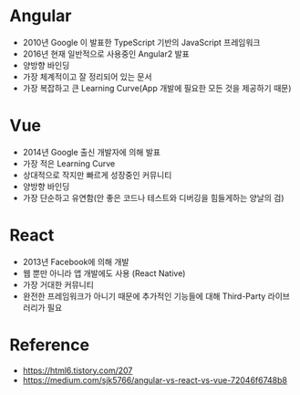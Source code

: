 # Angular

* 2010년 Google 이 발표한 TypeScript 기반의 JavaScript 프레임워크
* 2016년 현재 일반적으로 사용중인 Angular2 발표
* 양방향 바인딩
* 가장 체계적이고 잘 정리되어 있는 문서
* 가장 복잡하고 큰 Learning Curve(App 개발에 필요한 모든 것을 제공하기 때문)

# Vue

* 2014년 Google 출신 개발자에 의해 발표
* 가장 적은 Learning Curve
* 상대적으로 작지만 빠르게 성장중인 커뮤니티
* 양방향 바인딩
* 가장 단순하고 유연함(안 좋은 코드나 테스트와 디버깅을 힘들게하는 양날의 검)


# React

* 2013년 Facebook에 의해 개발
* 웹 뿐만 아니라 앱 개발에도 사용 (React Native)
* 가장 거대한 커뮤니티
* 완전한 프레임워크가 아니기 때문에 추가적인 기능들에 대해 Third-Party 라이브러리가 필요

# Reference
* https://html6.tistory.com/207
* https://medium.com/sjk5766/angular-vs-react-vs-vue-72046f6748b8
